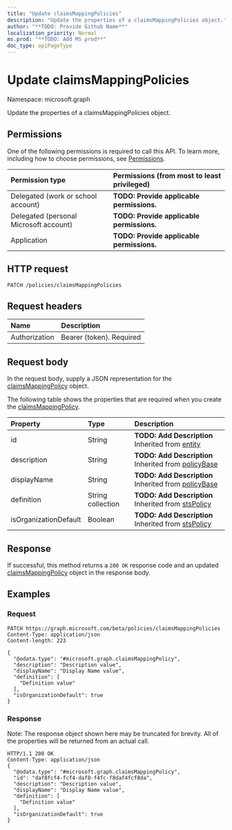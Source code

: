 ```yaml
---
title: "Update claimsMappingPolicies"
description: "Update the properties of a claimsMappingPolicies object."
author: "**TODO: Provide Github Name**"
localization_priority: Normal
ms.prod: "**TODO: Add MS prod**"
doc_type: apiPageType
---
```


# Update claimsMappingPolicies

Namespace: microsoft.graph

Update the properties of a claimsMappingPolicies object.

## Permissions
One of the following permissions is required to call this API. To learn more, including how to choose permissions, see [Permissions](/concepts/permissions-reference.md).

|Permission type|Permissions (from most to least privileged)|
|:---|:---|
|Delegated (work or school account)|**TODO: Provide applicable permissions.**|
|Delegated (personal Microsoft account)|**TODO: Provide applicable permissions.**|
|Application|**TODO: Provide applicable permissions.**|

## HTTP request
<!-- {
  "blockType": "ignored"
}
-->
``` http
PATCH /policies/claimsMappingPolicies
```

## Request headers
|Name|Description|
|:---|:---|
|Authorization|Bearer {token}. Required|

## Request body
In the request body, supply a JSON representation for the [claimsMappingPolicy](../resources/claimsmappingpolicy.md) object.

The following table shows the properties that are required when you create the [claimsMappingPolicy](../resources/claimsmappingpolicy.md).

|Property|Type|Description|
|:---|:---|:---|
|id|String|**TODO: Add Description** Inherited from [entity](../resources/entity.md)|
|description|String|**TODO: Add Description** Inherited from [policyBase](../resources/policybase.md)|
|displayName|String|**TODO: Add Description** Inherited from [policyBase](../resources/policybase.md)|
|definition|String collection|**TODO: Add Description** Inherited from [stsPolicy](../resources/stspolicy.md)|
|isOrganizationDefault|Boolean|**TODO: Add Description** Inherited from [stsPolicy](../resources/stspolicy.md)|



## Response
If successful, this method returns a `200 OK` response code and an updated [claimsMappingPolicy](../resources/claimsmappingpolicy.md) object in the response body.

## Examples

### Request
<!-- {
  "blockType": "request",
  "name": "update_claimsmappingpolicies"
}
-->
``` http
PATCH https://graph.microsoft.com/beta/policies/claimsMappingPolicies
Content-Type: application/json
Content-length: 223

{
  "@odata.type": "#microsoft.graph.claimsMappingPolicy",
  "description": "Description value",
  "displayName": "Display Name value",
  "definition": [
    "Definition value"
  ],
  "isOrganizationDefault": true
}
```

### Response
Note: The response object shown here may be truncated for brevity. All of the properties will be returned from an actual call.
<!-- {
  "blockType": "response",
  "truncated": true
}
-->
``` http
HTTP/1.1 200 OK
Content-Type: application/json
{
  "@odata.type": "#microsoft.graph.claimsMappingPolicy",
  "id": "daf8fcf4-fcf4-daf8-f4fc-f8daf4fcf8da",
  "description": "Description value",
  "displayName": "Display Name value",
  "definition": [
    "Definition value"
  ],
  "isOrganizationDefault": true
}
```

